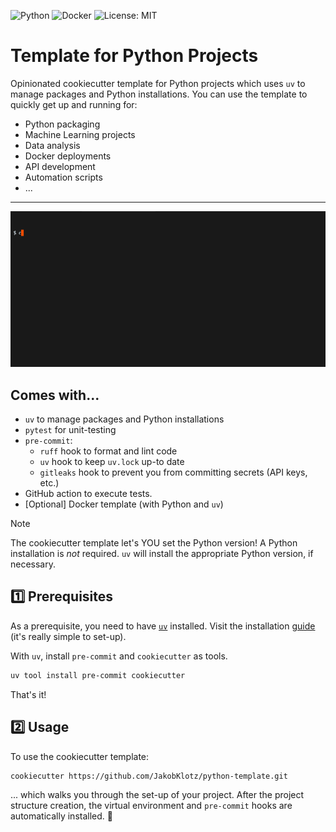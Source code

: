 ![Python](https://img.shields.io/badge/python-3670A0?style=for-the-badge&logo=python&logoColor=white)
![Docker](https://img.shields.io/badge/Docker-2496ED?style=for-the-badge&logo=docker&logoColor=white)
![License: MIT](https://img.shields.io/badge/License-MIT-blue?style=for-the-badge&logo=mit&logoColor=white)

# Template for Python Projects

Opinionated cookiecutter template for Python projects which uses `uv` to manage
packages and Python installations. You can use the template to quickly get up
and running for:

- Python packaging
- Machine Learning projects
- Data analysis
- Docker deployments
- API development
- Automation scripts
- ...

---

<div align="center">
    <img src="assets/template.gif" alt="GIF">
</div>

## Comes with...

- `uv` to manage packages and Python installations
- `pytest` for unit-testing
- `pre-commit`:
    - `ruff` hook to format and lint code
    - `uv` hook to keep `uv.lock` up-to date
    - `gitleaks` hook to prevent you from committing secrets (API keys, etc.)
- GitHub action to execute tests.
- [Optional] Docker template (with Python and `uv`)

> [!NOTE]
> The cookiecutter template let's YOU set the Python version! A Python installation is *not* required. `uv` will install the appropriate Python version, if necessary.

## 1️⃣ Prerequisites

As a prerequisite, you need to have [`uv`](https://docs.astral.sh/uv/)
installed. Visit the installation [guide](https://docs.astral.sh/uv/getting-started/installation/)
(it's really simple to set-up).

With `uv`, install `pre-commit` and `cookiecutter` as tools.

```bash
uv tool install pre-commit cookiecutter
```

That's it!

## 2️⃣ Usage

To use the cookiecutter template:

```bash
cookiecutter https://github.com/JakobKlotz/python-template.git
```

... which walks you through the set-up of your project. After the project 
structure creation, the virtual environment and `pre-commit` hooks are 
automatically installed. 🚀
